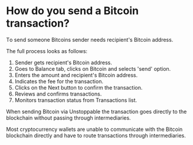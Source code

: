 # How do you send a Bitcoin transaction?

Тo send someone Bitcoins sender needs recipient's Bitcoin address.

The full process looks as follows:

1. Sender gets recipient's Bitcoin address.
2. Goes to Balance tab, clicks on Bitcoin and selects 'send' option.
3. Enters the amount and recipient's Bitcoin address.
4. Indicates the fee for the transaction.
5. Clicks on the Next button to confirm the transaction.
6. Reviews and confirms transactions.
7. Monitors transaction status from Transactions list.

When sending Bitcoin via Unstoppable the transaction goes directly to the blockchain without passing through intermediaries.

Most cryptocurrency wallets are unable to communicate with the Bitcoin blockchain directly and have to route transactions through intermediaries.


